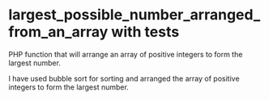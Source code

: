 # largest_possible_number_arranged_from_an_array with tests

PHP function that will arrange an array of positive integers to form the largest number.

I have used bubble sort for sorting and arranged the array of positive integers to form the largest number.
